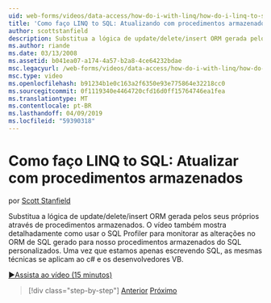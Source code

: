 ```yaml
---
uid: web-forms/videos/data-access/how-do-i-with-linq/how-do-i-linq-to-sql-updating-with-stored-procedures
title: 'Como faço LINQ to SQL: Atualizando com procedimentos armazenados | Microsoft Docs'
author: scottstanfield
description: Substitua a lógica de update/delete/insert ORM gerada pelos seus próprios através de procedimentos armazenados. O vídeo também mostra detalhadamente como usar o Profiler de SQL para...
ms.author: riande
ms.date: 03/13/2008
ms.assetid: b041ea07-a174-4a57-b2a8-4ce64232bdae
msc.legacyurl: /web-forms/videos/data-access/how-do-i-with-linq/how-do-i-linq-to-sql-updating-with-stored-procedures
msc.type: video
ms.openlocfilehash: b91234b1e0c163a2f6350e93e775864e32218cc0
ms.sourcegitcommit: 0f1119340e4464720cfd16d0ff15764746ea1fea
ms.translationtype: MT
ms.contentlocale: pt-BR
ms.lasthandoff: 04/09/2019
ms.locfileid: "59390318"
---
```

# <a name="how-do-i-linq-to-sql-updating-with-stored-procedures"></a>Como faço LINQ to SQL: Atualizar com procedimentos armazenados

por [Scott Stanfield](https://github.com/scottstanfield)

Substitua a lógica de update/delete/insert ORM gerada pelos seus próprios através de procedimentos armazenados. O vídeo também mostra detalhadamente como usar o SQL Profiler para monitorar as alterações no ORM de SQL gerado para nosso procedimentos armazenados do SQL personalizados. Uma vez que estamos apenas escrevendo SQL, as mesmas técnicas se aplicam ao c# e os desenvolvedores VB.

[&#9654;Assista ao vídeo (15 minutos)](https://channel9.msdn.com/Blogs/ASP-NET-Site-Videos/how-do-i-linq-to-sql-updating-with-stored-procedures)

> [!div class="step-by-step"]
> [Anterior](how-do-i-linq-to-sql-using-stored-procedures.md)
> [Próximo](how-do-i-linq-to-sql-executing-arbitrary-sql.md)
